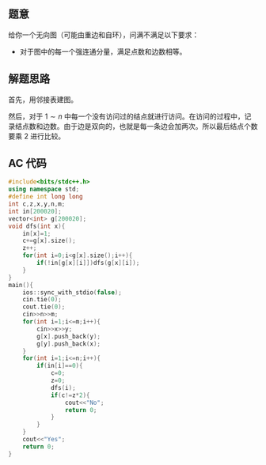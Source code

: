 ## 题意
给你一个无向图（可能由重边和自环），问满不满足以下要求：

+ 对于图中的每一个强连通分量，满足点数和边数相等。
## 解题思路
首先，用邻接表建图。

然后，对于 $1 \sim n$ 中每一个没有访问过的结点就进行访问。在访问的过程中，记录结点数和边数。由于边是双向的，也就是每一条边会加两次。所以最后结点个数要乘 $2$ 进行比较。
## AC 代码
```cpp
#include<bits/stdc++.h>
using namespace std;
#define int long long
int c,z,x,y,n,m;
int in[200020];
vector<int> g[200020];
void dfs(int x){
    in[x]=1;
    c+=g[x].size();
    z++;
    for(int i=0;i<g[x].size();i++){
        if(!in[g[x][i]])dfs(g[x][i]);
    }
}
main(){
    ios::sync_with_stdio(false);
    cin.tie(0);
    cout.tie(0);    
    cin>>n>>m;
    for(int i=1;i<=m;i++){
        cin>>x>>y;
        g[x].push_back(y);
        g[y].push_back(x);
    }
    for(int i=1;i<=n;i++){
        if(in[i]==0){
            c=0;
            z=0;
            dfs(i);
            if(c!=z*2){
                cout<<"No";
                return 0;
            }            
        }
    }
    cout<<"Yes";
    return 0;
}
```